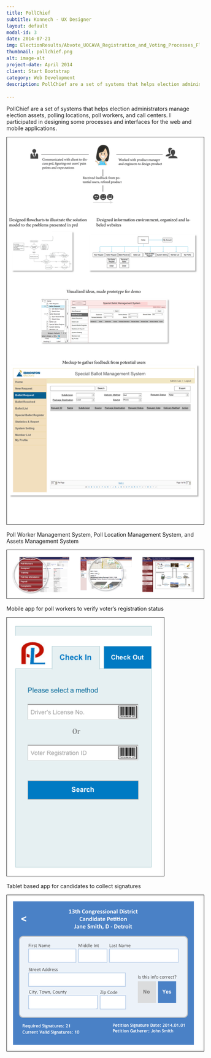 ```yaml
---
title: PollChief
subtitle: Konnech - UX Designer
layout: default
modal-id: 3
date: 2014-07-21
img: ElectionResults/Abvote_UOCAVA_Registration_and_Voting_Processes_Flow.png
thumbnail: pollchief.png
alt: image-alt
project-date: April 2014
client: Start Bootstrap
category: Web Development
description: PollChief are a set of systems that helps election administrators manage election assets, polling locations, poll workers, and call centers. I participated in designing some processes and interfaces for the web and mobile applications.  

---
```

PollChief are a set of systems that helps election administrators manage election assets, polling locations, poll workers, and call centers. I participated in designing some processes and interfaces for the web and mobile applications.

<img src="img/portfolio/Pollchief/examples.jpg" width="800px" border="1px" style="PADDING-RIGHT: 10px" class="img-responsive img-centered"> 

Poll Worker Management System, Poll Location Management System, and Assets Management System  
  
<img src="img/portfolio/Pollchief/pls_pws_pas.png" width="800px" border="1px" style="PADDING-RIGHT: 10px" class="img-responsive img-centered"> 

Mobile app for poll workers to verify voter’s registration status 
 
<img src="img/portfolio/Pollchief/Plocation.png" width="400px" border="1px" style="PADDING-RIGHT: 10px" class="img-responsive img-centered"> 

Tablet based app for candidates to collect signatures 
 
<img src="img/portfolio/Pollchief/iPetitioner_info_input.png" width="600px" border="1px" style="PADDING-RIGHT: 10px" class="img-responsive img-centered"> 

<script>
  (function(i,s,o,g,r,a,m){i['GoogleAnalyticsObject']=r;i[r]=i[r]||function(){
  (i[r].q=i[r].q||[]).push(arguments)},i[r].l=1*new Date();a=s.createElement(o),
  m=s.getElementsByTagName(o)[0];a.async=1;a.src=g;m.parentNode.insertBefore(a,m)
  })(window,document,'script','//www.google-analytics.com/analytics.js','ga');

  ga('create', 'UA-57711404-1', 'auto');
  ga('send', 'pageview');

</script>